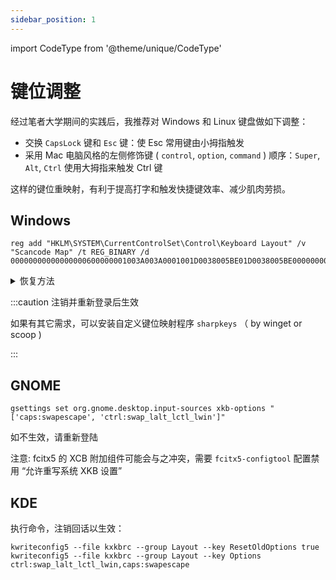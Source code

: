 ```yaml
---
sidebar_position: 1
---
```


import CodeType from '@theme/unique/CodeType'

# 键位调整

经过笔者大学期间的实践后，我推荐对 Windows 和 Linux 键盘做如下调整：

- 交换 `CapsLock` 键和 `Esc` 键：使 Esc 常用键由小拇指触发
- 采用 Mac 电脑风格的左侧修饰键 ( `control`, `option`, `command` ) 顺序：`Super`, `Alt`, `Ctrl` 使用大拇指来触发 Ctrl 键

这样的键位重映射，有利于提高打字和触发快捷键效率、减少肌肉劳损。

 <CodeType cmd admin >

## Windows

</CodeType>

    reg add "HKLM\SYSTEM\CurrentControlSet\Control\Keyboard Layout" /v "Scancode Map" /t REG_BINARY /d 00000000000000000600000001003A003A0001001D0038005BE01D0038005BE000000000

<details>
  <summary>恢复方法</summary>

    reg delete "HKLM\SYSTEM\CurrentControlSet\Control\Keyboard Layout" /v "Scancode Map"

</details>

:::caution 注销并重新登录后生效

如果有其它需求，可以安装自定义键位映射程序 `sharpkeys` （ by winget or scoop )

:::

 <CodeType cmd>

## GNOME

</CodeType>

    gsettings set org.gnome.desktop.input-sources xkb-options "['caps:swapescape', 'ctrl:swap_lalt_lctl_lwin']"

如不生效，请重新登陆

注意: fcitx5 的 XCB 附加组件可能会与之冲突，需要 `fcitx5-configtool` 配置禁用 “允许重写系统 XKB 设置”

 <CodeType cmd>

## KDE

</CodeType>

执行命令，注销回话以生效：

```shell
kwriteconfig5 --file kxkbrc --group Layout --key ResetOldOptions true
kwriteconfig5 --file kxkbrc --group Layout --key Options ctrl:swap_lalt_lctl_lwin,caps:swapescape
```
